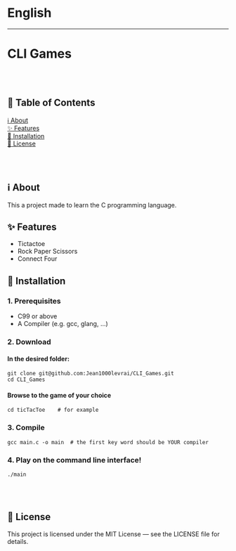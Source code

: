 # English

---


# CLI Games
<br><br>

## 📑 Table of Contents
[ℹ️ About](#-about)  
[✨ Features](#-features)  
[💾 Installation](#-installation)   
[📜 License](#-license)

<br><br>
## ℹ️ About
This a project made to learn the C programming language. 

## ✨ Features
- Tictactoe
- Rock Paper Scissors
- Connect Four

## 💾 Installation
### 1. Prerequisites
 - C99 or above
 - A Compiler (e.g. gcc, glang, ...)

### 2. Download

#### In the desired folder:

```
git clone git@github.com:Jean1000levrai/CLI_Games.git
cd CLI_Games
```
#### Browse to the game of your choice
```
cd ticTacToe    # for example
```

### 3. Compile
```
gcc main.c -o main  # the first key word should be YOUR compiler
```

### 4. Play on the command line interface!
```
./main
```

<br><br>
## 📜 License
This project is licensed under the MIT License — see the LICENSE file for details.

